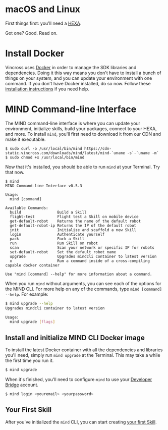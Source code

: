 # macOS and Linux

First things first: you'll need a [HEXA](https://www.vincross.com/hexa).

Got one? Good. Read on.

# Install Docker

Vincross uses [Docker](https://www.docker.com/) in order to manage the SDK libraries and dependencies. Doing it this way means you don't have to install a bunch of things on your system, and you can update your environment with one command. If you don't have Docker installed, do so now. Follow these[ installation instructions](https://docs.docker.com/engine/installation/) if you need help.

# MIND Command-line Interface

The MIND command-line interface is where you can update your environment, initialize skills, build your packages, connect to your HEXA, and more. To install `mind`, you'll first need to download it from our CDN and make it executable.

```text
$ sudo curl -o /usr/local/bin/mind https://cdn-static.vincross.com/downloads/mind/latest/mind-`uname -s`-`uname -m`
$ sudo chmod +x /usr/local/bin/mind
```

Now that it's installed, you should be able to run `mind` at your Terminal. Try that now.

```text
$ mind
MIND Command-line Interface v0.5.3

Usage:
  mind [command]

Available Commands:
  build                Build a Skill
  flight-test          Flight test a Skill on mobile device
  get-default-robot    Returns the name of the default robot
  get-default-robot-ip Returns the IP of the default robot
  init                 Initialize and scaffold a new Skill
  login                Authenticate yourself
  pack                 Pack a Skill
  run                  Run Skill on robot
  scan                 Scan your network or specific IP for robots
  set-default-robot    Set the default robot name
  upgrade              Upgrades mindcli container to latest version
  x                    Run a command inside of a cross-compiling capable docker container

Use "mind [command] --help" for more information about a command.
```

When you run `mind` without arguments, you can see each of the options for the MIND CLI. For more help on any of the commands, type `mind [command] --help`. For example:

```bash
$ mind upgrade --help
Upgrades mindcli container to latest version

Usage:
  mind upgrade [flags]
```

## Install and initialize MIND CLI Docker image

To install the latest Docker container with all the dependencies and libraries you'll need, simply run `mind upgrade` at the Terminal. This may take a while the first time you run it.

```bash
$ mind upgrade
```

When it's finished, you'll need to configure `mind` to use your [Developer Bridge](https://developer.vincross.com/bridge) account.

```bash
$ mind login <youremail> <yourpassword>
```

## Your First Skill

After you've initialized the `mind` CLI, you can start creating [your first Skill](/Development/yourfirstskill.md).



